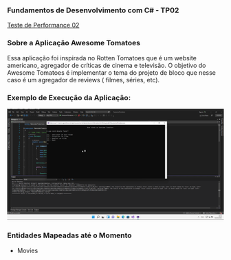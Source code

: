 ### Fundamentos de Desenvolvimento com C# - TP02

[Teste de Performance 02](https://lms.infnet.edu.br/moodle/mod/assign/view.php?id=276175)

### Sobre a Aplicação Awesome Tomatoes

Essa aplicação foi inspirada no Rotten Tomatoes que é um website americano, agregador de críticas de cinema e televisão. O objetivo do Awesome Tomatoes é implementar
o tema do projeto de bloco que nesse caso é um agregador de reviews ( filmes, séries, etc).

### Exemplo de Execução da Aplicação:

![](images/app.gif)

### Entidades Mapeadas até o Momento
 - Movies
